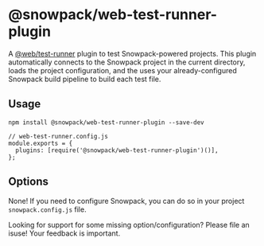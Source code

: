# @snowpack/web-test-runner-plugin

A [@web/test-runner](https://modern-web.dev/docs/test-runner/overview/) plugin to test Snowpack-powered projects. This plugin automatically connects to the Snowpack project in the current directory, loads the project configuration, and the uses your already-configured Snowpack build pipeline to build each test file.

## Usage

```
npm install @snowpack/web-test-runner-plugin --save-dev
```

```
// web-test-runner.config.js
module.exports = {
  plugins: [require('@snowpack/web-test-runner-plugin')()],
};
```

## Options

None! If you need to configure Snowpack, you can do so in your project `snowpack.config.js` file.

Looking for support for some missing option/configuration? Please file an isuse! Your feedback is important.
